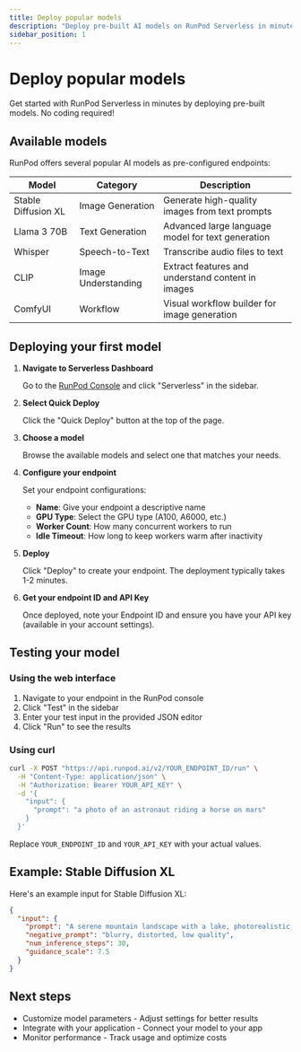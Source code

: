 ```yaml
---
title: Deploy popular models
description: "Deploy pre-built AI models on RunPod Serverless in minutes with no coding required. Start with popular models like Stable Diffusion, Llama, and more."
sidebar_position: 1
---
```


# Deploy popular models

Get started with RunPod Serverless in minutes by deploying pre-built models. No coding required!

## Available models

RunPod offers several popular AI models as pre-configured endpoints:

| Model | Category | Description |
|-------|----------|-------------|
| Stable Diffusion XL | Image Generation | Generate high-quality images from text prompts |
| Llama 3 70B | Text Generation | Advanced large language model for text generation |
| Whisper | Speech-to-Text | Transcribe audio files to text |
| CLIP | Image Understanding | Extract features and understand content in images |
| ComfyUI | Workflow | Visual workflow builder for image generation |

## Deploying your first model

1. **Navigate to Serverless Dashboard**
   
   Go to the [RunPod Console](https://www.runpod.io/console/serverless) and click "Serverless" in the sidebar.

2. **Select Quick Deploy**
   
   Click the "Quick Deploy" button at the top of the page.

3. **Choose a model**
   
   Browse the available models and select one that matches your needs.

   <!-- Image will be added later -->
   <!-- ![Quick Deploy Selection](/img/docs/serverless/quick-deploy-selection.png) -->

4. **Configure your endpoint**
   
   Set your endpoint configurations:
   
   - **Name**: Give your endpoint a descriptive name
   - **GPU Type**: Select the GPU type (A100, A6000, etc.)
   - **Worker Count**: How many concurrent workers to run
   - **Idle Timeout**: How long to keep workers warm after inactivity

5. **Deploy**
   
   Click "Deploy" to create your endpoint. The deployment typically takes 1-2 minutes.

6. **Get your endpoint ID and API Key**
   
   Once deployed, note your Endpoint ID and ensure you have your API key (available in your account settings).

## Testing your model

### Using the web interface

1. Navigate to your endpoint in the RunPod console
2. Click "Test" in the sidebar
3. Enter your test input in the provided JSON editor
4. Click "Run" to see the results

### Using curl

```bash
curl -X POST "https://api.runpod.ai/v2/YOUR_ENDPOINT_ID/run" \
  -H "Content-Type: application/json" \
  -H "Authorization: Bearer YOUR_API_KEY" \
  -d '{
    "input": {
      "prompt": "a photo of an astronaut riding a horse on mars"
    }
  }'
```

Replace `YOUR_ENDPOINT_ID` and `YOUR_API_KEY` with your actual values.

## Example: Stable Diffusion XL

Here's an example input for Stable Diffusion XL:

```json
{
  "input": {
    "prompt": "A serene mountain landscape with a lake, photorealistic, 8k",
    "negative_prompt": "blurry, distorted, low quality",
    "num_inference_steps": 30,
    "guidance_scale": 7.5
  }
}
```

## Next steps

- Customize model parameters - Adjust settings for better results
- Integrate with your application - Connect your model to your app
- Monitor performance - Track usage and optimize costs 